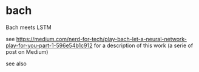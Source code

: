 # bach
Bach meets LSTM

see https://medium.com/nerd-for-tech/play-bach-let-a-neural-network-play-for-you-part-1-596e54b1c912
for a description of this work (a serie of post on Medium)

see also 

